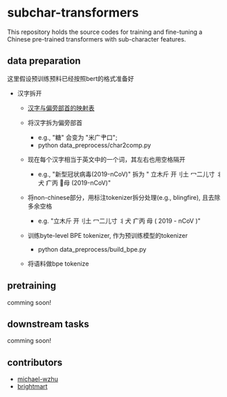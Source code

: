 # subchar-transformers
This repository holds the source codes for training and fine-tuning a Chinese pre-trained transformers with sub-character features.


## data preparation

这里假设预训练预料已经按照bert的格式准备好

 - 汉字拆开
    - [汉字与偏旁部首的映射表](https://github.com/HKUST-KnowComp/JWE/blob/master/subcharacter/char2comp.txt)
    - 将汉字拆为偏旁部首
        - e.g., "糖" 会变为 "米广肀口";
        - python data_preprocess/char2comp.py
    - 现在每个汉字相当于英文中的一个词，其左右也用空格隔开
       - e.g., "新型冠状病毒(2019-nCoV)" 拆为 " 立木斤  开刂土  冖二儿寸  丬犬  疒丙  母 (2019-nCoV)"
    - 将non-chinese部分，用标注tokenizer拆分处理(e.g., blingfire), 且去除多余空格
       - e.g. "立木斤 开刂土 冖二儿寸 丬犬 疒丙 母 ( 2019 - nCoV )"

    - 训练byte-level BPE tokenizer, 作为预训练模型的tokenizer
        - python data_preprocess/build_bpe.py
     
    - 将语料做bpe tokenize

## pretraining

comming soon!

## downstream tasks

comming soon!

## contributors

 - [michael-wzhu](https://github.com/michael-wzhu)
 - [brightmart](https://github.com/brightmart)
